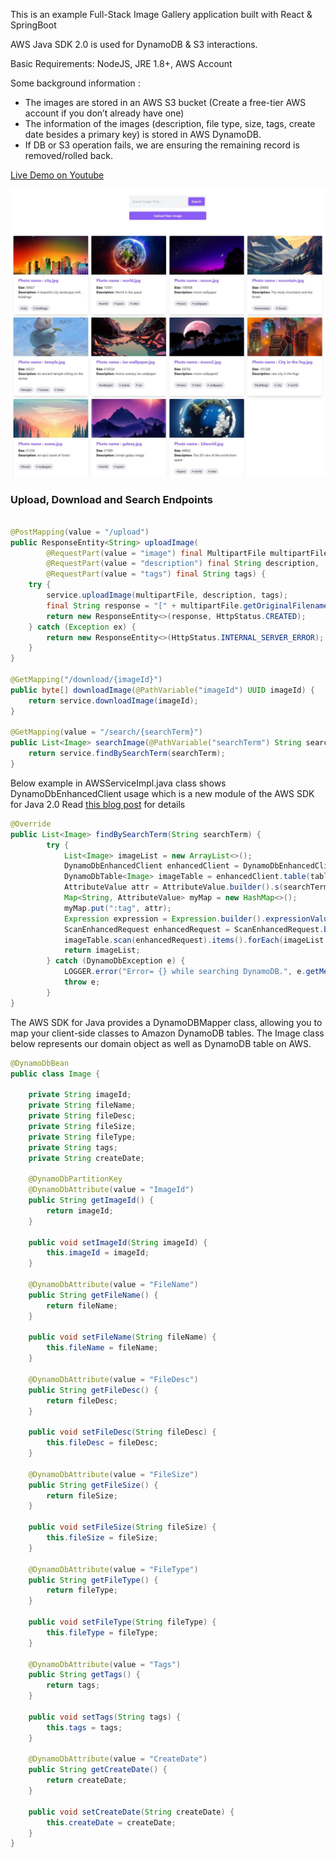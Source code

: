 <p> This is an example Full-Stack Image Gallery application built with React & SpringBoot</p>
<p> AWS Java SDK 2.0 is used for DynamoDB & S3 interactions.</p>

<p>Basic Requirements: NodeJS, JRE 1.8+, AWS Account</p>

<p>Some background information :</p>

- The images are stored in an AWS S3 bucket (Create a free-tier AWS account if you don’t already have one)
- The information of the images (description, file type, size, tags, create date besides a primary key) is stored in AWS DynamoDB.
- If DB or S3 operation fails, we are ensuring the remaining record is removed/rolled back.

[Live Demo on Youtube](https://www.youtube.com/watch?v=Sm_7TgMi9PY)

![Preview of Demo](https://raw.githubusercontent.com/mrgenco/fullstackaws/main/api/src/main/resources/ImageGallery.JPG)




### Upload, Download and Search Endpoints

```java

@PostMapping(value = "/upload")
public ResponseEntity<String> uploadImage(
        @RequestPart(value = "image") final MultipartFile multipartFile,
        @RequestPart(value = "description") final String description,
        @RequestPart(value = "tags") final String tags) {
    try {
        service.uploadImage(multipartFile, description, tags);
        final String response = "[" + multipartFile.getOriginalFilename() + "] uploaded successfully.";
        return new ResponseEntity<>(response, HttpStatus.CREATED);
    } catch (Exception ex) {
        return new ResponseEntity<>(HttpStatus.INTERNAL_SERVER_ERROR);
    }
}

@GetMapping("/download/{imageId}")
public byte[] downloadImage(@PathVariable("imageId") UUID imageId) {
    return service.downloadImage(imageId);
}

@GetMapping(value = "/search/{searchTerm}")
public List<Image> searchImage(@PathVariable("searchTerm") String searchTerm) {
    return service.findBySearchTerm(searchTerm);
}
```

Below example in AWSServiceImpl.java class shows DynamoDbEnhancedClient usage which is a new module of the AWS SDK for Java 2.0
Read [this blog post](https://aws.amazon.com/blogs/developer/introducing-enhanced-dynamodb-client-in-the-aws-sdk-for-java-v2/) for details


```java
@Override
public List<Image> findBySearchTerm(String searchTerm) {
        try {            
            List<Image> imageList = new ArrayList<>();
            DynamoDbEnhancedClient enhancedClient = DynamoDbEnhancedClient.builder().dynamoDbClient(dynamoDbClient).build();
            DynamoDbTable<Image> imageTable = enhancedClient.table(tableName, TableSchema.fromBean(Image.class));
            AttributeValue attr = AttributeValue.builder().s(searchTerm).build();
            Map<String, AttributeValue> myMap = new HashMap<>();
            myMap.put(":tag", attr);
            Expression expression = Expression.builder().expressionValues(myMap).expression("contains(Tags, :tag)").build();
            ScanEnhancedRequest enhancedRequest = ScanEnhancedRequest.builder().filterExpression(expression).build();
            imageTable.scan(enhancedRequest).items().forEach(imageList::add);
            return imageList;
        } catch (DynamoDbException e) {
            LOGGER.error("Error= {} while searching DynamoDB.", e.getMessage());
            throw e;
        }
}

```

The AWS SDK for Java provides a DynamoDBMapper class, allowing you to map your client-side classes to Amazon DynamoDB tables.
The Image class below represents our domain object as well as DynamoDB table on AWS.

```java
@DynamoDbBean
public class Image {

    private String imageId;
    private String fileName;
    private String fileDesc;
    private String fileSize;
    private String fileType;
    private String tags;
    private String createDate;

    @DynamoDbPartitionKey
    @DynamoDbAttribute(value = "ImageId")
    public String getImageId() {
        return imageId;
    }

    public void setImageId(String imageId) {
        this.imageId = imageId;
    }

    @DynamoDbAttribute(value = "FileName")
    public String getFileName() {
        return fileName;
    }

    public void setFileName(String fileName) {
        this.fileName = fileName;
    }

    @DynamoDbAttribute(value = "FileDesc")
    public String getFileDesc() {
        return fileDesc;
    }

    public void setFileDesc(String fileDesc) {
        this.fileDesc = fileDesc;
    }

    @DynamoDbAttribute(value = "FileSize")
    public String getFileSize() {
        return fileSize;
    }

    public void setFileSize(String fileSize) {
        this.fileSize = fileSize;
    }

    @DynamoDbAttribute(value = "FileType")
    public String getFileType() {
        return fileType;
    }

    public void setFileType(String fileType) {
        this.fileType = fileType;
    }

    @DynamoDbAttribute(value = "Tags")
    public String getTags() {
        return tags;
    }

    public void setTags(String tags) {
        this.tags = tags;
    }

    @DynamoDbAttribute(value = "CreateDate")
    public String getCreateDate() {
        return createDate;
    }

    public void setCreateDate(String createDate) {
        this.createDate = createDate;
    }
}
```
